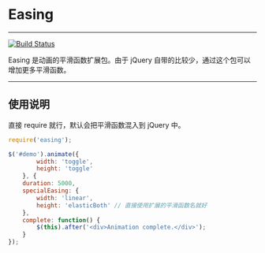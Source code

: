 
# Easing

---

[![Build Status](https://secure.travis-ci.org/aralejs/easing.png)](https://travis-ci.org/aralejs/easing)

Easing 是动画的平滑函数扩展包。由于 jQuery 自带的比较少，通过这个包可以增加更多平滑函数。

---

## 使用说明

直接 require 就行，默认会把平滑函数混入到 jQuery 中。

```js
require('easing');

$('#demo').animate({
        width: 'toggle',
        height: 'toggle'
    }, {
    duration: 5000,
    specialEasing: {
        width: 'linear',
        height: 'elasticBoth' // 直接使用扩展的平滑函数名就好
    },
    complete: function() {
        $(this).after('<div>Animation complete.</div>');
    }
});
```

